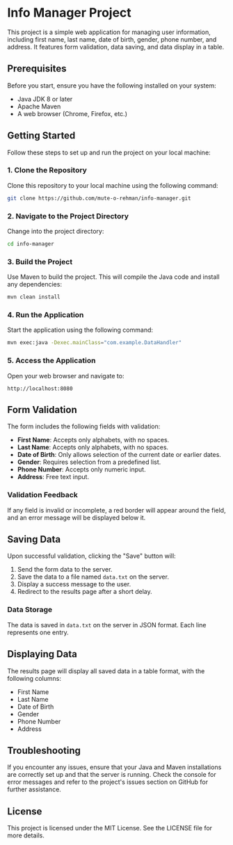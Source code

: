 # Info Manager Project

This project is a simple web application for managing user information, including first name, last name, date of birth, gender, phone number, and address. It features form validation, data saving, and data display in a table.

## Prerequisites

Before you start, ensure you have the following installed on your system:

- Java JDK 8 or later
- Apache Maven
- A web browser (Chrome, Firefox, etc.)

## Getting Started

Follow these steps to set up and run the project on your local machine:

### 1. Clone the Repository

Clone this repository to your local machine using the following command:

```bash
git clone https://github.com/mute-o-rehman/info-manager.git
```

### 2. Navigate to the Project Directory

Change into the project directory:

```bash
cd info-manager
```

### 3. Build the Project

Use Maven to build the project. This will compile the Java code and install any dependencies:

```bash
mvn clean install
```

### 4. Run the Application

Start the application using the following command:

```bash
mvn exec:java -Dexec.mainClass="com.example.DataHandler"
```

### 5. Access the Application

Open your web browser and navigate to:

```
http://localhost:8080
```

## Form Validation

The form includes the following fields with validation:

- **First Name**: Accepts only alphabets, with no spaces.
- **Last Name**: Accepts only alphabets, with no spaces.
- **Date of Birth**: Only allows selection of the current date or earlier dates.
- **Gender**: Requires selection from a predefined list.
- **Phone Number**: Accepts only numeric input.
- **Address**: Free text input.

### Validation Feedback

If any field is invalid or incomplete, a red border will appear around the field, and an error message will be displayed below it.

## Saving Data

Upon successful validation, clicking the "Save" button will:

1. Send the form data to the server.
2. Save the data to a file named `data.txt` on the server.
3. Display a success message to the user.
4. Redirect to the results page after a short delay.

### Data Storage

The data is saved in `data.txt` on the server in JSON format. Each line represents one entry.

## Displaying Data

The results page will display all saved data in a table format, with the following columns:

- First Name
- Last Name
- Date of Birth
- Gender
- Phone Number
- Address

## Troubleshooting

If you encounter any issues, ensure that your Java and Maven installations are correctly set up and that the server is running. Check the console for error messages and refer to the project's issues section on GitHub for further assistance.

## License

This project is licensed under the MIT License. See the LICENSE file for more details.
